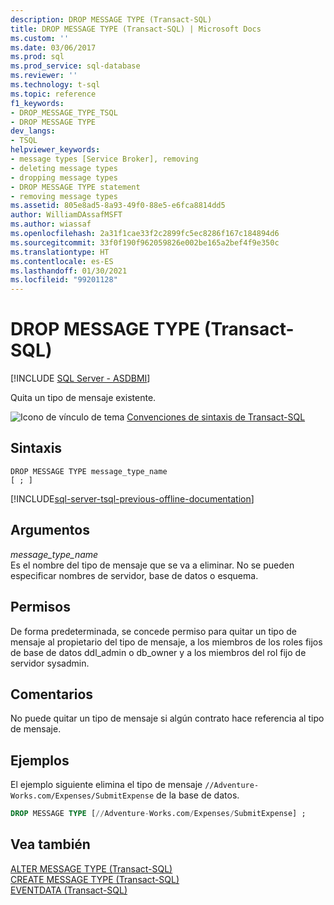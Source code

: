 ```yaml
---
description: DROP MESSAGE TYPE (Transact-SQL)
title: DROP MESSAGE TYPE (Transact-SQL) | Microsoft Docs
ms.custom: ''
ms.date: 03/06/2017
ms.prod: sql
ms.prod_service: sql-database
ms.reviewer: ''
ms.technology: t-sql
ms.topic: reference
f1_keywords:
- DROP_MESSAGE_TYPE_TSQL
- DROP MESSAGE TYPE
dev_langs:
- TSQL
helpviewer_keywords:
- message types [Service Broker], removing
- deleting message types
- dropping message types
- DROP MESSAGE TYPE statement
- removing message types
ms.assetid: 805e8ad5-8a93-49f0-88e5-e6fca8814dd5
author: WilliamDAssafMSFT
ms.author: wiassaf
ms.openlocfilehash: 2a31f1cae33f2c2899fc5ec8286f167c184894d6
ms.sourcegitcommit: 33f0f190f962059826e002be165a2bef4f9e350c
ms.translationtype: HT
ms.contentlocale: es-ES
ms.lasthandoff: 01/30/2021
ms.locfileid: "99201128"
---
```

# <a name="drop-message-type-transact-sql"></a>DROP MESSAGE TYPE (Transact-SQL)
[!INCLUDE [SQL Server - ASDBMI](../../includes/applies-to-version/sql-asdbmi.md)]

  Quita un tipo de mensaje existente.  
  
 ![Icono de vínculo de tema](../../database-engine/configure-windows/media/topic-link.gif "Icono de vínculo de tema") [Convenciones de sintaxis de Transact-SQL](../../t-sql/language-elements/transact-sql-syntax-conventions-transact-sql.md)  
  
## <a name="syntax"></a>Sintaxis  
  
```syntaxsql
DROP MESSAGE TYPE message_type_name  
[ ; ]  
```  
  
[!INCLUDE[sql-server-tsql-previous-offline-documentation](../../includes/sql-server-tsql-previous-offline-documentation.md)]

## <a name="arguments"></a>Argumentos
 *message_type_name*  
 Es el nombre del tipo de mensaje que se va a eliminar. No se pueden especificar nombres de servidor, base de datos o esquema.  
  
## <a name="permissions"></a>Permisos  
 De forma predeterminada, se concede permiso para quitar un tipo de mensaje al propietario del tipo de mensaje, a los miembros de los roles fijos de base de datos ddl_admin o db_owner y a los miembros del rol fijo de servidor sysadmin.  
  
## <a name="remarks"></a>Comentarios  
 No puede quitar un tipo de mensaje si algún contrato hace referencia al tipo de mensaje.  
  
## <a name="examples"></a>Ejemplos  
 El ejemplo siguiente elimina el tipo de mensaje `//Adventure-Works.com/Expenses/SubmitExpense` de la base de datos.  
  
```sql  
DROP MESSAGE TYPE [//Adventure-Works.com/Expenses/SubmitExpense] ;  
```  
  
## <a name="see-also"></a>Vea también  
 [ALTER MESSAGE TYPE &#40;Transact-SQL&#41;](../../t-sql/statements/alter-message-type-transact-sql.md)   
 [CREATE MESSAGE TYPE &#40;Transact-SQL&#41;](../../t-sql/statements/create-message-type-transact-sql.md)   
 [EVENTDATA &#40;Transact-SQL&#41;](../../t-sql/functions/eventdata-transact-sql.md)  
  
  
